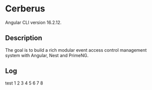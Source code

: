 # Cerberus

Angular CLI version 16.2.12.

## Description

The goal is to build a rich modular event access control management system with Angular, Nest and PrimeNG.

## Log

<div style="max-height: 4rem; overflow: auto;">
test
1
2
3
4
5
6
7
8
</div>
